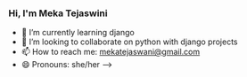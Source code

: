 ### Hi, I'm Meka Tejaswini

- 🌱 I’m currently learning django
- 👯 I’m looking to collaborate on python with django projects
- 📫 How to reach me: mekatejaswani@gmail.com
- 😄 Pronouns: she/her
-->
